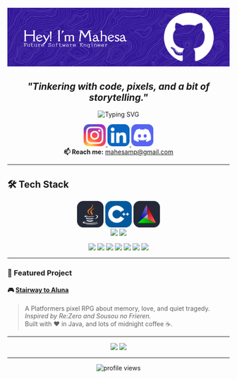 <!-- HEADER -->
<p align="center">
  <img src="img/header.png" alt="Mahesa's Banner" />
</p>

<h2 align="center">
  <i>"Tinkering with code, pixels, and a bit of storytelling."</i>
</h2>

<p align="center">
  <img src="https://readme-typing-svg.herokuapp.com/?font=Fira+Code&size=22&pause=1000&color=00BFFF&center=true&vCenter=true&width=500&lines=Aspiring+Software+Engineer;Exploring+the+Field+of+Tech;Always+Building,+Always+Learning!" alt="Typing SVG" />
</p>

<!-- SOCIAL LINKS -->
<p align="center">
  <a href="https://www.instagram.com/ma.heysa?igsh=MWNxems1NXBjdG1p">
    <img src="img/Instagram.svg" alt="Instagram " height="50"/>
  </a>
  <a href="https://www.linkedin.com/in/i-kadek-mahesa-permana-putra-655184320">
    <img src="img/LinkedIn.svg" alt="LinkedIn " height="50"/>
  </a>
  <a href="https://discordapp.com/users/mahesa3654">
    <img src="img/Discord.svg" alt="Discord" height="50"/>
  </a><br>
  <b>📫 Reach me:</b> <a href="mailto:mahesamp@gmail.com">mahesamp@gmail.com</a>
</p>

---

<!-- TECH STACK -->
## 🛠 Tech Stack
<p align="center">
  <img src="img/Java-Dark.svg" height="60" alt="Java"/>
  <img src="img/CPP.svg" height="60" alt="C++"/>
  <img src="img/CMake-Dark.svg" height="60" alt="CMake"/><br>
  <img src="https://img.shields.io/badge/MySQL-005C84?style=for-the-badge&logo=mysql&logoColor=white" />
  <img src="https://img.shields.io/badge/phpmyadmin-6C78AF?style=for-the-badge&logo=phpmyadmin&logoColor=white" />
</p>
<p align="center">
  <img src="https://img.shields.io/badge/Git-F05032?style=for-the-badge&logo=git&logoColor=white" />
  <img src="https://img.shields.io/badge/VSCode-007ACC?style=for-the-badge&logo=visual-studio-code&logoColor=white" />
  <img src="https://img.shields.io/badge/IntelliJ_IDEA-000000?style=for-the-badge&logo=intellijidea&logoColor=white" />
  <img src="https://img.shields.io/badge/XAMPP-FB7A24?style=for-the-badge&logo=apache&logoColor=white" />
  <img src="https://img.shields.io/badge/Coursera-0056D2?style=for-the-badge&logo=Coursera&logoColor=white" />
  <img src="https://img.shields.io/badge/Udemy-EC5252?style=for-the-badge&logo=Udemy&logoColor=white" />
  <img src="https://img.shields.io/badge/Aseprite-7D929E?style=for-the-badge&logo=aseprite&logoColor=white" />
</p>

---

<!-- FEATURED PROJECT -->
### 🌌 Featured Project

#### 🎮 [Stairway to Aluna](https://github.com/Vuxyn/Stairway-to-Aluna)
> A Platformers pixel RPG about memory, love, and quiet tragedy.  
> *Inspired by Re:Zero and Sousou no Frieren.*  
> Built with ❤️ in Java, and lots of midnight coffee ☕.

---

<p align="center">
  <img src="https://github-readme-stats.vercel.app/api?username=Vuxyn&show_icons=true&theme=tokyonight&count_private=true" height="165">
  <img src="https://github-readme-stats.vercel.app/api/top-langs/?username=Vuxyn&layout=compact&theme=tokyonight" height="165">
</p>

---
<!-- FOOTER -->
<p align="center">
  <img src="https://komarev.com/ghpvc/?username=Vuxyn&style=flat-square&color=blue" alt="profile views"/>
</p>
